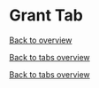 # Grant Tab

[Back to overview](overview.md)

[Back to tabs overview](tabs_overview.md)








[Back to tabs overview](tabs_overview.md)